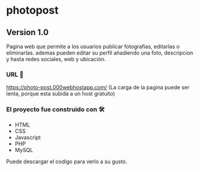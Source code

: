 # photopost
## Version 1.0

Pagina web que permite a los usuarios publicar fotografias, editarlas o eliminarlas.
ademas pueden editar su perfil añadiendo una foto, descripcion y hasta redes sociales, web y ubicación.

### URL 📎
https://photo-post.000webhostapp.com/
(La carga de la pagina puede ser lenta, porque esta subida a un host gratuito)

### El proyecto fue construido con 🛠️
- HTML
- CSS
- Javascript
- PHP
- MySQL

Puede descargar el codigo para verlo a su gusto.
